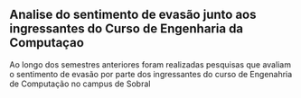 ## Analise do sentimento de evasão junto aos ingressantes do Curso de Engenharia da Computaçao

Ao longo dos semestres anteriores foram realizadas pesquisas que avaliam o sentimento de evasão por parte dos ingressantes do curso de Engenahria de Computação no campus de Sobral

